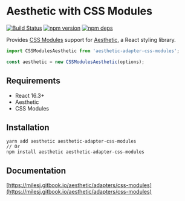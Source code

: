 # Aesthetic with CSS Modules

[![Build Status](https://travis-ci.org/milesj/aesthetic.svg?branch=master)](https://travis-ci.org/milesj/aesthetic)
[![npm version](https://badge.fury.io/js/aesthetic-adapter-css-modules.svg)](https://www.npmjs.com/package/aesthetic-adapter-css-modules)
[![npm deps](https://david-dm.org/milesj/aesthetic.svg?path=packages/adapter-css-modules)](https://www.npmjs.com/package/aesthetic-adapter-css-modules)

Provides [CSS Modules](https://github.com/css-modules/css-modules) support for
[Aesthetic](https://github.com/milesj/aesthetic), a React styling library.

```ts
import CSSModulesAesthetic from 'aesthetic-adapter-css-modules';

const aesthetic = new CSSModulesAesthetic(options);
```

## Requirements

- React 16.3+
- Aesthetic
- CSS Modules

## Installation

```
yarn add aesthetic aesthetic-adapter-css-modules
// Or
npm install aesthetic aesthetic-adapter-css-modules
```

## Documentation

[https://milesj.gitbook.io/aesthetic/adapters/css-modules](https://milesj.gitbook.io/aesthetic/adapters/css-modules)
